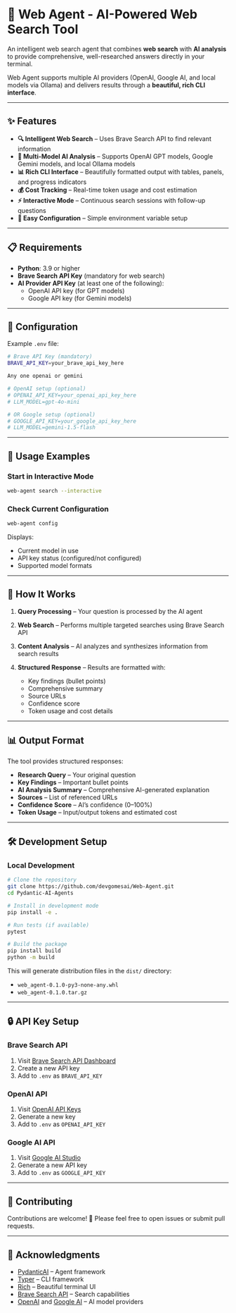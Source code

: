 # 🤖 Web Agent - AI-Powered Web Search Tool

An intelligent web search agent that combines **web search** with **AI analysis** to provide comprehensive, well-researched answers directly in your terminal.

Web Agent supports multiple AI providers (OpenAI, Google AI, and local models via Ollama) and delivers results through a **beautiful, rich CLI interface**.

---

## ✨ Features

- **🔍 Intelligent Web Search** – Uses Brave Search API to find relevant information  
- **🤖 Multi-Model AI Analysis** – Supports OpenAI GPT models, Google Gemini models, and local Ollama models  
- **📊 Rich CLI Interface** – Beautifully formatted output with tables, panels, and progress indicators  
- **💰 Cost Tracking** – Real-time token usage and cost estimation  
- **⚡ Interactive Mode** – Continuous search sessions with follow-up questions  
- **🔧 Easy Configuration** – Simple environment variable setup  

---

## 📋 Requirements

- **Python**: 3.9 or higher  
- **Brave Search API Key** (mandatory for web search)  
- **AI Provider API Key** (at least one of the following):  
  - OpenAI API key (for GPT models)  
  - Google API key (for Gemini models)  

---

## 🔧 Configuration

Example `.env` file:

```bash
# Brave API Key (mandatory)
BRAVE_API_KEY=your_brave_api_key_here

Any one openai or gemini

# OpenAI setup (optional)
# OPENAI_API_KEY=your_openai_api_key_here
# LLM_MODEL=gpt-4o-mini

# OR Google setup (optional)
# GOOGLE_API_KEY=your_google_api_key_here
# LLM_MODEL=gemini-1.5-flash
````

---

## 📖 Usage Examples

### Start in Interactive Mode

```bash
web-agent search --interactive
```

### Check Current Configuration

```bash
web-agent config
```

Displays:

* Current model in use
* API key status (configured/not configured)
* Supported model formats

---

## 🎯 How It Works

1. **Query Processing** – Your question is processed by the AI agent
2. **Web Search** – Performs multiple targeted searches using Brave Search API
3. **Content Analysis** – AI analyzes and synthesizes information from search results
4. **Structured Response** – Results are formatted with:

   * Key findings (bullet points)
   * Comprehensive summary
   * Source URLs
   * Confidence score
   * Token usage and cost details

---

## 📊 Output Format

The tool provides structured responses:

* **Research Query** – Your original question
* **Key Findings** – Important bullet points
* **AI Analysis Summary** – Comprehensive AI-generated explanation
* **Sources** – List of referenced URLs
* **Confidence Score** – AI’s confidence (0–100%)
* **Token Usage** – Input/output tokens and estimated cost

---

## 🛠️ Development Setup

### Local Development

```bash
# Clone the repository
git clone https://github.com/devgomesai/Web-Agent.git
cd Pydantic-AI-Agents

# Install in development mode
pip install -e .

# Run tests (if available)
pytest

# Build the package
pip install build
python -m build
```

This will generate distribution files in the `dist/` directory:

* `web_agent-0.1.0-py3-none-any.whl`
* `web_agent-0.1.0.tar.gz`

---

## 🔒 API Key Setup

### Brave Search API

1. Visit [Brave Search API Dashboard](https://api-dashboard.search.brave.com/)
2. Create a new API key
3. Add to `.env` as `BRAVE_API_KEY`

### OpenAI API

1. Visit [OpenAI API Keys](https://platform.openai.com/api-keys)
2. Generate a new key
3. Add to `.env` as `OPENAI_API_KEY`

### Google AI API

1. Visit [Google AI Studio](https://aistudio.google.com/apikey)
2. Generate a new API key
3. Add to `.env` as `GOOGLE_API_KEY`

---

## 🤝 Contributing

Contributions are welcome! 🎉
Please feel free to open issues or submit pull requests.

---

## 🙏 Acknowledgments

* [PydanticAI](https://github.com/pydantic/pydantic-ai) – Agent framework
* [Typer](https://github.com/tiangolo/typer) – CLI framework
* [Rich](https://github.com/Textualize/rich) – Beautiful terminal UI
* [Brave Search API](https://brave.com/search/api/) – Search capabilities
* [OpenAI](https://openai.com/) and [Google AI](https://ai.google.dev/) – AI model providers
